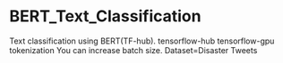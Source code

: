 # BERT_Text_Classification
Text classification using BERT(TF-hub).
tensorflow-hub
tensorflow-gpu
tokenization
You can increase batch size.
Dataset=Disaster Tweets
